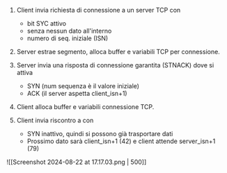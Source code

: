 
1. Client invia richiesta di connessione a un server TCP con
	- bit SYC attivo 
	- senza nessun dato all'interno
	- numero di seq. iniziale (ISN)

2. Server estrae segmento, alloca buffer e variabili TCP per connessione.
2. Server invia una risposta di connessione garantita (STNACK) dove si attiva 
	- SYN (num sequenza è il valore iniziale)
	- ACK (il server aspetta client_isn+1)

3. Client alloca buffer e variabili connessione TCP.
3. Client invia riscontro a con
	- SYN inattivo, quindi si possono già trasportare dati
	- Prossimo dato sarà client_isn+1 (42) e client attende server_isn+1 (79)

![[Screenshot 2024-08-22 at 17.17.03.png | 500]]
